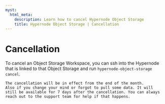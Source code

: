 ```yaml
---
myst:
  html_meta:
    description: Learn how to cancel Hypernode Object Storage
    title: Hypernode Object Storage | Cancellation
---
```


# Cancellation

To cancel an Object Storage Workspace, you can ssh into the Hypernode that is linked to that Object Storage and run `hypernode-object-storage cancel`.

```{note}
The cancellation will be in effect from the end of the month.
Also if you change your mind or forgot to pull some data. It will still be available for 7 days after the cancellation. You can always reach out to the support team for help if that happens.
```
